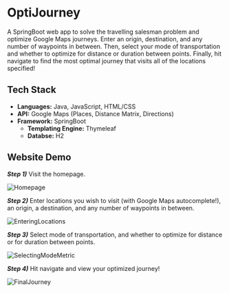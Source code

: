 # OptiJourney

A SpringBoot web app to solve the travelling salesman problem and optimize Google Maps journeys. Enter an origin, destination, and any number of waypoints in between. Then, select your mode of transportation and whether to optimize for distance or duration between points. Finally, hit navigate to find the most optimal journey that visits all of the locations specified! 

## Tech Stack

* **Languages:** Java, JavaScript, HTML/CSS
* **API:** Google Maps (Places, Distance Matrix, Directions)
* **Framework:** SpringBoot
  * **Templating Engine:** Thymeleaf
  * **Databse:** H2

## Website Demo
***Step 1)*** Visit the homepage.

![Homepage](https://github.com/alexmatros/opti-journey/assets/47996580/78141107-fefd-4794-ac6b-7aa224aace30)

***Step 2)*** Enter locations you wish to visit (with Google Maps autocomplete!), an origin, a destination, and any number of waypoints in between.

![EnteringLocations](https://github.com/alexmatros/opti-journey/assets/47996580/d889af97-26c7-441f-81ad-21313f3a6ac9)

***Step 3)*** Select mode of transportation, and whether to optimize for distance or for duration between points.

![SelectingModeMetric](https://github.com/alexmatros/opti-journey/assets/47996580/dbe164b8-7f19-4d25-9d28-f5b9d2c1af89)

***Step 4)*** Hit navigate and view your optimized journey!

![FinalJourney](https://github.com/alexmatros/opti-journey/assets/47996580/2f83eea2-470d-4797-9c87-78165170f369)
